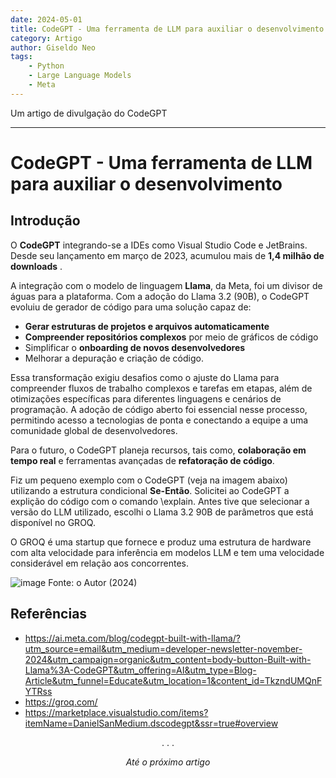 ```yaml
---
date: 2024-05-01
title: CodeGPT - Uma ferramenta de LLM para auxiliar o desenvolvimento
category: Artigo
author: Giseldo Neo
tags: 
    - Python
    - Large Language Models
    - Meta
---
```


Um artigo de divulgação do CodeGPT

---

# CodeGPT - Uma ferramenta de LLM para auxiliar o desenvolvimento

## Introdução

O **CodeGPT** integrando-se a IDEs como Visual Studio Code e JetBrains. Desde seu lançamento em março de 2023, acumulou mais de **1,4 milhão de downloads** .  

A integração com o modelo de linguagem **Llama**, da Meta, foi um divisor de águas para a plataforma. Com a adoção do Llama 3.2 (90B), o CodeGPT evoluiu de gerador de código para uma solução  capaz de:  

- **Gerar estruturas de projetos e arquivos automaticamente**  
- **Compreender repositórios complexos** por meio de gráficos de código  
- Simplificar o **onboarding de novos desenvolvedores**  
- Melhorar a depuração e criação de código.  

Essa transformação exigiu desafios como o ajuste do Llama para compreender fluxos de trabalho complexos e tarefas em etapas, além de otimizações específicas para diferentes linguagens e cenários de programação. A adoção de código aberto foi essencial nesse processo, permitindo acesso a tecnologias de ponta e conectando a equipe a uma comunidade global de desenvolvedores.  

Para o futuro, o CodeGPT planeja recursos, tais como, **colaboração em tempo real** e ferramentas avançadas de **refatoração de código**.

Fiz um pequeno exemplo com o CodeGPT (veja na imagem abaixo) utilizando a estrutura condicional **Se-Então**. Solicitei ao CodeGPT a explição do código com o comando \explain. Antes tive que selecionar a versão do LLM utilizado, escolhi o Llama 3.2 90B de parâmetros que está disponível no GROQ. 

O GROQ é uma startup que fornece e produz uma estrutura de hardware com alta velocidade para inferência em modelos LLM e tem uma velocidade considerável em relação aos concorrentes.

![image](https://github.com/user-attachments/assets/5f09e44e-bcbe-484d-a4dd-b8bc3009fcb1)
Fonte: o Autor (2024)


## Referências

- https://ai.meta.com/blog/codegpt-built-with-llama/?utm_source=email&utm_medium=developer-newsletter-november-2024&utm_campaign=organic&utm_content=body-button-Built-with-Llama%3A-CodeGPT&utm_offering=AI&utm_type=Blog-Article&utm_funnel=Educate&utm_location=1&content_id=TkzndUMQnFYTRss
- https://groq.com/
- https://marketplace.visualstudio.com/items?itemName=DanielSanMedium.dscodegpt&ssr=true#overview

<center>. . .</center>

_<center>Até o próximo artigo</center>_
